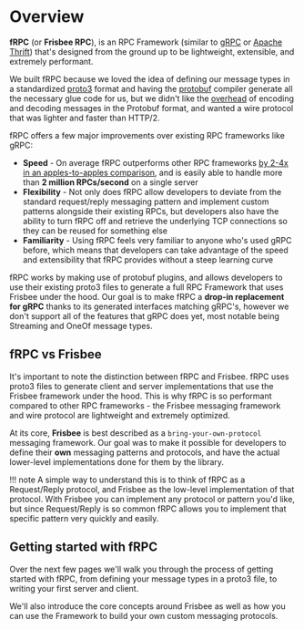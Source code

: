 # Overview

**fRPC** (or **Frisbee RPC**), is an <Tooltip tip="Remote Procedure Call">RPC</Tooltip> Framework (similar to [gRPC](https://grpc.io) or
[Apache Thrift](https://thrift.apache.org/)) that's designed from the ground up to be lightweight, extensible, and extremely performant.

We built <Tooltip tip="Frisbee RPC">fRPC</Tooltip> because we loved the idea of defining our message types in a standardized
[proto3](https://protobuf.dev/programming-guides/proto3/) format and having the [protobuf](https://github.com/protocolbuffers/protobuf) compiler generate all the necessary
glue code for us, but we didn't like the [overhead](https://github.com/boguslaw-wojcik/encoding-benchmarks) of encoding and decoding
messages in the <Tooltip tip="Data format used to serialize structured data">Protobuf</Tooltip> format, and wanted a wire protocol that was lighter and faster
than <Tooltip tip="Wire format used for gRPC">HTTP\/2</Tooltip>.

<Tooltip tip="Frisbee RPC">fRPC</Tooltip> offers a few major improvements over existing
RPC frameworks like gRPC:

- **Speed** - On average fRPC outperforms other RPC frameworks [by 2-4x in an apples-to-apples comparison](/performance/grpc-benchmarks), and is easily able to handle more than **2 million RPCs/second** on a single server
- **Flexibility** - Not only does fRPC allow developers to deviate from the standard request/reply messaging pattern and implement custom patterns alongside their existing RPCs, but developers also have the ability to turn fRPC off and retrieve the underlying TCP connections so they can be reused for something else
- **Familiarity** - Using fRPC feels very familiar to anyone who's used gRPC before, which means that developers can take advantage of the speed and extensibility that fRPC provides without a steep learning curve

fRPC works by making use of protobuf plugins, and allows developers to use their existing proto3 files to generate a full
RPC Framework that uses Frisbee under the hood. Our goal is to make fRPC a **drop-in
replacement for gRPC** thanks to its generated interfaces matching gRPC's, however we don't support all of the features that
gRPC does yet, most notable being Streaming and OneOf message types.

## fRPC vs Frisbee

It's important to note the distinction between fRPC and Frisbee. fRPC uses proto3 files to generate client and server
implementations that use the Frisbee framework under the hood. This is why fRPC is so performant compared to other RPC
frameworks - the Frisbee messaging framework and wire protocol are lightweight and extremely optimized.

At its core, **Frisbee** is best described as a `bring-your-own-protocol` messaging framework. Our goal was
to make it possible for developers to define their **own** messaging patterns and protocols, and have the actual
lower-level implementations done for them by the library.

!!! note
    A simple way to understand this is to think of fRPC as a Request/Reply
    protocol, and Frisbee as the low-level implementation of that protocol. With
    Frisbee you can implement any protocol or pattern you'd like, but since
    Request/Reply is so common fRPC allows you to implement that specific pattern
    very quickly and easily.

## Getting started with fRPC

Over the next few pages we'll walk you through the process of getting started with <Tooltip tip="Frisbee RPC">fRPC</Tooltip>,
from defining your message types in a <Tooltip tip="Syntax used to describe protocol buffers">proto3</Tooltip> file, to writing your first server and client.

We'll also introduce the core concepts around Frisbee as well as how you can use the Framework to build your own custom messaging protocols.
